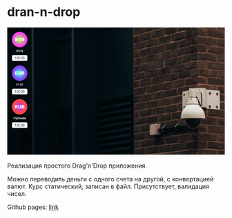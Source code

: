 # dran-n-drop

![alt text](screenshots/home.png "Home")

Реализация простого Drag'n'Drop приложения.

Можно переводить деньги с одного счета на другой, с конвертацией валют.
Курс статический, записан в файл.
Присутствует, валидация чисел.

Github pages: [link](https://vadimyanuschik.github.io/dran-n-drop/)